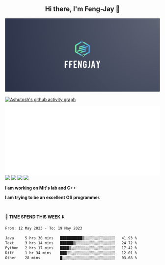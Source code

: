 <h2 align="center"> Hi there, I'm Feng-Jay 👋 </h2>  

![](https://github.com/Feng-Jay/DataStruct/blob/master/Image/1.png)  

[![Ashutosh's github activity graph](https://activity-graph.herokuapp.com/graph?username=Feng-Jay&theme=github)](https://github.com/ashutosh00710/github-readme-activity-graph)



<img src='/metrics.plugin.achievements.compact.svg' align='right' />

![](https://visitor-badge.glitch.me/badge?page_id=Feng-Jay.readme)
![](https://img.shields.io/badge/Concentrate-Cpp-blue)
![](https://img.shields.io/badge/Rust-primer-orange)
![](https://img.shields.io/badge/Target-OS-9cf)  

<p align="left"><b>
I am working on Mit's lab and C++

I am trying to be an excellent OS programmer. 
</b></p>
<!-- ![Achievement]() -->

<!-- <img align="right" src="https://github-readme-stats.vercel.app/api?username=Feng-Jay&show_icons=true&icon_color=CE1D2D&text_color=718096&bg_color=ffffff&hide_title=true" /> -->
<!-- ![Calendar]() -->
<!-- <img src='/metrics.plugin.isocalendar.fullyear.svg' align='center' />   -->
<!-- 
<img src='metrics.plugin.stargazers.svg' align='right' width='200' height='200'> -->

&emsp;

<!-- ![Metrics](/github-metrics.svg) -->

📘 **TIME SPEND THIS WEEK ⬇️**
<!--START_SECTION:waka-->

```text
From: 12 May 2023 - To: 19 May 2023

Java     5 hrs 30 mins   ██████████▒░░░░░░░░░░░░░░   41.93 %
Text     3 hrs 14 mins   ██████▒░░░░░░░░░░░░░░░░░░   24.72 %
Python   2 hrs 17 mins   ████▒░░░░░░░░░░░░░░░░░░░░   17.42 %
Diff     1 hr 34 mins    ███░░░░░░░░░░░░░░░░░░░░░░   12.01 %
Other    28 mins         █░░░░░░░░░░░░░░░░░░░░░░░░   03.68 %
```

<!--END_SECTION:waka-->
